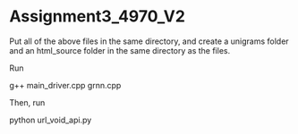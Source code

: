 # Assignment3_4970_V2


Put all of the above files in the same directory, and create a unigrams folder and an html_source folder in the same directory as the files. 


Run

g++ main_driver.cpp grnn.cpp

Then, run 

python url_void_api.py

